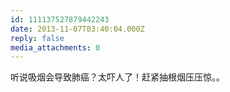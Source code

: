```yaml
---
id: 111137527879442243
date: 2013-11-07T03:40:04.000Z
reply: false
media_attachments: 0
---
```


听说吸烟会导致肺癌？太吓人了！赶紧抽根烟压压惊。。

